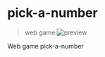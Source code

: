 # **pick-a-number**
> web game
![preview](https://github.com/romankrivopalov/pick-a-number/blob/main/src/images/preview.png?raw=true)

Web game pick-a-number
